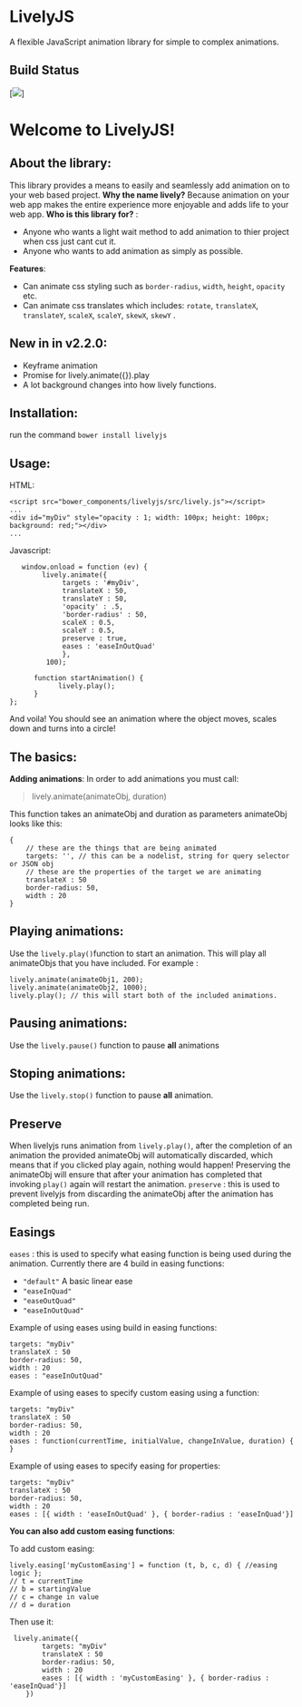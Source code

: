 # LivelyJS
A flexible JavaScript animation library for simple to complex animations.

## Build Status
[<img src="https://covenent.visualstudio.com/_apis/public/build/definitions/0d1bc4fd-677d-4e8a-8eaa-37c4fe18e311/5/badge"/>]

# Welcome to LivelyJS!
## About the library:
This library provides a means to easily and seamlessly add animation on to your web based project. 
**Why the name lively?** Because animation on your web app makes the entire experience more enjoyable and adds life to your web app.
**Who is this library for?** :
 - Anyone who wants a light wait method to add animation to thier project when css just cant cut it.
 - Anyone who wants to add animation as simply as possible.

**Features**:
 - Can animate css styling such as `border-radius`, `width`, `height`, `opacity` etc.
 - Can animate css translates which includes: `rotate`, `translateX`, `translateY`, `scaleX`, `scaleY`, `skewX`, `skewY` . 

## New in in v2.2.0: 
 - Keyframe animation
 - Promise for lively.animate({}).play
 - A lot background changes into how lively functions.

 

## Installation:
run the command `bower install livelyjs` 
## Usage:
HTML:

    <script src="bower_components/livelyjs/src/lively.js"></script> 
    ...
    <div id="myDiv" style="opacity : 1; width: 100px; height: 100px; background: red;"></div>
    ...
 
    
Javascript:

       window.onload = function (ev) {  
	        lively.animate({  
	             targets : '#myDiv',  
			     translateX : 50,  
			     translateY : 50,  
			     'opacity' : .5,  
			     'border-radius' : 50,  
			     scaleX : 0.5,  
			     scaleY : 0.5,  
			     preserve : true,  
			     eases : 'easeInOutQuad'  
			     }, 
		     100);  
	     
	      function startAnimation() {  
	            lively.play();  
	      }  
    };

And voila! You should see an animation where the object moves, scales down and turns into a circle!

## The basics:
**Adding animations**: 
In order to add animations you must call:

> lively.animate(animateObj, duration)
> 
This function takes an animateObj and duration as parameters
animateObj looks like this:

    {
	    // these are the things that are being animated
	    targets: '', // this can be a nodelist, string for query selector or JSON obj
	    // these are the properties of the target we are animating
	    translateX : 50
	    border-radius: 50,
	    width : 20 
    }

## Playing animations:
Use the `lively.play()`function to start an animation. 
This will play all animateObjs that you have included. For example :

    lively.animate(animateObj1, 200);
    lively.animate(animateObj2, 1000);
    lively.play(); // this will start both of the included animations.

## Pausing animations: 
Use the `lively.pause()` function to pause **all** animations
## Stoping animations:
Use the `lively.stop()` function to pause **all** animation.

## Preserve
When livelyjs runs animation from `lively.play()`, after the completion of an animation the provided animateObj will automatically discarded, which means that if you clicked play again, nothing would happen! Preserving the animateObj will ensure that after your animation has completed that invoking `play()` again will restart the animation.
`preserve` : this is used to prevent livelyjs from discarding the animateObj after the animation has completed being run.

## Easings

`eases` : this is used to specify what easing function is being used during the animation. Currently there are 4 build in easing functions: 
 - `"default"` A basic linear ease
 - `"easeInQuad"`
 - `"easeOutQuad"`
 - `"easeInOutQuad"`

Example of using eases  using build in easing functions:
    
    targets: "myDiv"
    translateX : 50
    border-radius: 50,
    width : 20 
    eases : "easeInOutQuad"
        
Example of using eases to specify custom easing using a function:
    
    targets: "myDiv"
    translateX : 50
    border-radius: 50,
    width : 20 
    eases : function(currentTime, initialValue, changeInValue, duration) { }

Example of using eases to specify easing for  properties:
    
    targets: "myDiv"
    translateX : 50
    border-radius: 50,
    width : 20 
    eases : [{ width : 'easeInOutQuad' }, { border-radius : 'easeInQuad'}]
    
**You can also add custom easing functions**:

To add custom easing:

    lively.easing['myCustomEasing'] = function (t, b, c, d) { //easing logic };
    // t = currentTime
    // b = startingValue
    // c = change in value
    // d = duration

Then use it:

     lively.animate({
    	    targets: "myDiv"
    	    translateX : 50
    	    border-radius: 50,
    	    width : 20 
    	    eases : [{ width : 'myCustomEasing' }, { border-radius : 'easeInQuad'}]
    	})

